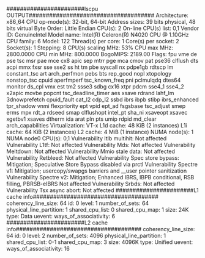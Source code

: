 #######################lscpu OUTPUT#####################################
Architecture:                    x86_64
CPU op-mode(s):                  32-bit, 64-bit
Address sizes:                   39 bits physical, 48 bits virtual
Byte Order:                      Little Endian
CPU(s):                          2
On-line CPU(s) list:             0,1
Vendor ID:                       GenuineIntel
Model name:                      Intel(R) Celeron(R) N4020 CPU @ 1.10GHz
CPU family:                      6
Model:                           122
Thread(s) per core:              1
Core(s) per socket:              2
Socket(s):                       1
Stepping:                        8
CPU(s) scaling MHz:              53%
CPU max MHz:                     2800.0000
CPU min MHz:                     800.0000
BogoMIPS:                        2189.00
Flags:                           fpu vme de pse tsc msr pae mce cx8 apic sep mtrr pge mca cmov pat pse36 clflush dts acpi mmx fxsr sse sse2 ss ht tm pbe syscall nx pdpe1gb rdtscp lm constant_tsc art arch_perfmon pebs bts rep_good nopl xtopology nonstop_tsc cpuid aperfmperf tsc_known_freq pni pclmulqdq dtes64 monitor ds_cpl vmx est tm2 ssse3 sdbg cx16 xtpr pdcm sse4_1 sse4_2 x2apic movbe popcnt tsc_deadline_timer aes xsave rdrand lahf_lm 3dnowprefetch cpuid_fault cat_l2 cdp_l2 ssbd ibrs ibpb stibp ibrs_enhanced tpr_shadow vnmi flexpriority ept vpid ept_ad fsgsbase tsc_adjust smep erms mpx rdt_a rdseed smap clflushopt intel_pt sha_ni xsaveopt xsavec xgetbv1 xsaves dtherm ida arat pln pts umip rdpid md_clear arch_capabilities
Virtualization:                  VT-x
L1d cache:                       48 KiB (2 instances)
L1i cache:                       64 KiB (2 instances)
L2 cache:                        4 MiB (1 instance)
NUMA node(s):                    1
NUMA node0 CPU(s):               0,1
Vulnerability Itlb multihit:     Not affected
Vulnerability L1tf:              Not affected
Vulnerability Mds:               Not affected
Vulnerability Meltdown:          Not affected
Vulnerability Mmio stale data:   Not affected
Vulnerability Retbleed:          Not affected
Vulnerability Spec store bypass: Mitigation; Speculative Store Bypass disabled via prctl
Vulnerability Spectre v1:        Mitigation; usercopy/swapgs barriers and __user pointer sanitization
Vulnerability Spectre v2:        Mitigation; Enhanced IBRS, IBPB conditional, RSB filling, PBRSB-eIBRS Not affected
Vulnerability Srbds:             Not affected
Vulnerability Tsx async abort:   Not affected
#######################L1 cache info#####################################
coherency_line_size:        64
id:                         0
level:                      1
number_of_sets:             64
physical_line_partition:    1
shared_cpu_list:            0
shared_cpu_map:             1
size:                       24K
type:                       Data
uevent: 
ways_of_associativity:      6
#######################L2 cache info#####################################
coherency_line_size:        64
id:                         0
level:                      2
number_of_sets:             4096
physical_line_partition:    1
shared_cpu_list:            0-1
shared_cpu_map:             3
size:                       4096K
type:                       Unified
uevent: 
ways_of_associativity:      16
